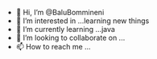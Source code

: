 - 👋 Hi, I’m @BaluBommineni
- 👀 I’m interested in ...learning new things
- 🌱 I’m currently learning ...java
- 💞️ I’m looking to collaborate on ...
- 📫 How to reach me ...

<!---
BaluBommineni/BaluBommineni is a ✨ special ✨ repository because its `README.md` (this file) appears on your GitHub profile.
You can click the Preview link to take a look at your changes.
--->
